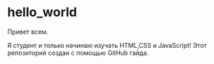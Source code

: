 # hello_world

Привет всем.

Я студент и только начинаю изучать HTML,CSS и JavaScript!
Этот репозиторий создан с помощью GitHub гайда.
